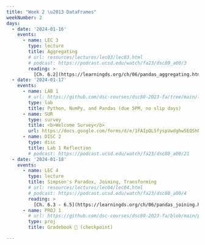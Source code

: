 ```yaml
---
title: "Week 2 \u2013 DataFrames"
weekNumber: 2
days:
  - date: '2024-01-16'
    events:
      - name: LEC 3
        type: lecture
        title: Aggregating
        # url: resources/lectures/lec03/lec03.html
        # podcast: https://podcast.ucsd.edu/watch/fa23/dsc80_a00/3
        reading: >
          [Ch. 6.2](https://learningds.org/ch/06/pandas_aggregating.html)
  - date: '2024-01-17'
    events:
      - name: LAB 1
        # url: https://github.com/dsc-courses/dsc80-2023-fa/tree/main/labs/lab01
        type: lab
        title: Python, NumPy, and Pandas (due 5PM, no slip days)
      - name: SUR
        type: survey
        title: <b>Welcome Survey</b>
        url: https://docs.google.com/forms/d/e/1FAIpQLSfyspVwdghw5EQShNLyG_L97s0G-X2N8ut8bG6_0K-_WH9DPw/viewform
      - name: DISC 2
        type: disc
        title: Lab 1 Reflection
        # podcast: https://podcast.ucsd.edu/watch/fa23/dsc80_a00/21
  - date: '2024-01-18'
    events:
      - name: LEC 4
        type: lecture
        title: Simpson's Paradox, Joining, Transforming
        # url: resources/lectures/lec04/lec04.html
        # podcast: https://podcast.ucsd.edu/watch/fa23/dsc80_a00/4
        reading: >
          [Ch. 6.3 - 6.5](https://learningds.org/ch/06/pandas_joining.html)
      - name: PROJ 1
        # url: https://github.com/dsc-courses/dsc80-2023-fa/blob/main/projects/01-gradebook/project.ipynb
        type: proj
        title: Gradebook 💯 (checkpoint)

---
```

